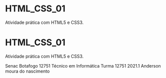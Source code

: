 # HTML_CSS_01
 Atividade prática com HTML5 e CSS3.

# HTML_CSS_01
Atividade prática com HTML5 e CSS3.

  Senac Botafogo
  12751 Técnico em Informática
  Turma 12751 2021.1
  Anderson moura do nascimento
